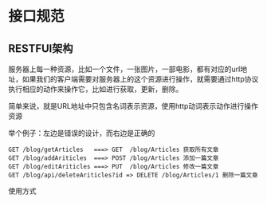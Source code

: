 # 接口规范

## RESTFUl架构

服务器上每一种资源，比如一个文件，一张图片，一部电影，都有对应的url地址，如果我们的客户端需要对服务器上的这个资源进行操作，就需要通过http协议执行相应的动作来操作它，比如进行获取，更新，删除。

简单来说，就是URL地址中只包含名词表示资源，使用http动词表示动作进行操作资源

举个例子：左边是错误的设计，而右边是正确的

    GET /blog/getArticles   ===> GET  /blog/Articles 获取所有文章
    GET /blog/addAriticles  ===> POST /blog/Articles 添加一篇文章
    GET /blog/editAriticles ===> PUT  /blog/Articles 修改一篇文章
    GET /blog/api/deleteAriticles?id => DELETE /blog/Articles/1 删除一篇文章
  
使用方式
